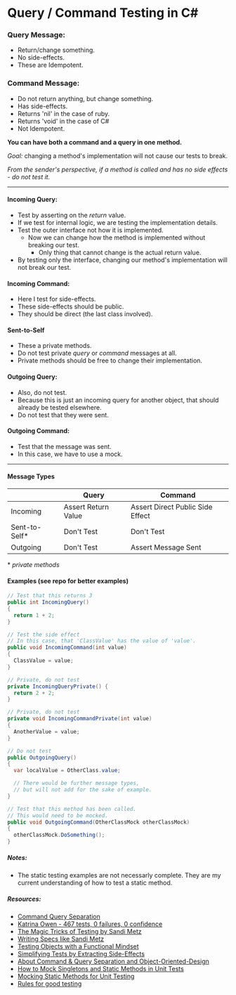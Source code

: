 # Query / Command Testing in C#

### Query Message: 
* Return/change something.
* No side-effects.
* These are Idempotent.

### Command Message: 
* Do not return anything, but change something.
* Has side-effects.
* Returns 'nil' in the case of ruby.
* Returns 'void' in the case of C#
* Not Idempotent.

**You can have both a command and a query in one method.**

*Goal:* changing a method's implementation will not cause our tests to break.

*From the sender's perspective, if a method is called and has no side effects - do not test it.*

---

#### Incoming Query:
* Test by asserting on the *return* value.
* If we test for internal logic, we are testing the implementation details.
* Test the outer interface not how it is implemented.
  * Now we can change how the method is implemented without breaking our test.
    * Only thing that cannot change is the actual return value.
* By testing only the interface, changing our method's implementation will not break our test.

#### Incoming Command:
* Here I test for side-effects.
* These side-effects should be public.
* They should be direct (the last class involved).

#### Sent-to-Self
* These a private methods.
* Do not test private *query* or *command* messages at all.
* Private methods should be free to change their implementation.

#### Outgoing Query:
* Also, do not test.
* Because this is just an incoming query for another object, that should already be tested elsewhere. 
* Do not test that they were sent.

#### Outgoing Command:
* Test that the message was sent.
* In this case, we have to use a mock.

---

#### Message Types
|  | Query      | Command |
|------ | ----------- | ----------- |
| Incoming  | Assert Return Value      | Assert Direct Public Side Effect       |
| Sent-to-Self* | Don't Test   | Don't Test        |
| Outgoing | Don't Test   | Assert Message Sent        |

\* *private methods*

#### Examples (see repo for better examples)
```csharp
// Test that this returns 3
public int IncomingQuery()
{
  return 1 + 2;
}

// Test the side effect
// In this case, that 'ClassValue' has the value of 'value'.
public void IncomingCommand(int value)
{
  ClassValue = value;
}

// Private, do not test
private IncomingQueryPrivate() {
  return 2 + 2;
}

// Private, do not test
private void IncomingCommandPrivate(int value)
{
  AnotherValue = value;
}

// Do not test
public OutgoingQuery()
{
  var localValue = OtherClass.value;

  // There would be further message types, 
  // but will not add for the sake of example.
}

// Test that this method has been called.
// This would need to be mocked.
public void OutgoingCommand(OtherClassMock otherClassMock) 
{
  otherClassMock.DoSomething();
}
```

##### Notes:
* The static testing examples are not necessarly complete. They are my current understanding of how to test a static method.

##### Resources:
* [Command Query Separation](https://martinfowler.com/bliki/CommandQuerySeparation.html)
* [Katrina Owen - 467 tests, 0 failures, 0 confidence](https://vimeo.com/68730418)
* [The Magic Tricks of Testing by Sandi Metz](https://www.youtube.com/watch?v=URSWYvyc42M)
* [Writing Specs like Sandi Metz](https://medium.com/@christiancarey1/writing-specs-like-sandi-metz-9f2acf5026cb)
* [Testing Objects with a Functional Mindset](https://thoughtbot.com/blog/functional-viewpoints-on-testing-objectoriented-code)
* [Simplifying Tests by Extracting Side-Effects](https://thoughtbot.com/blog/simplify-tests-by-extracting-side-effects)
* [About Command & Query Separation and Object-Oriented-Design](https://medium.com/swlh/about-command-query-separation-and-object-oriented-design-c5dd4a5e03fb)
* [How to Mock Singletons and Static Methods in Unit Tests](https://medium.com/@martinrybak/how-to-mock-singletons-and-static-methods-in-unit-tests-cbe915933c7d)
* [Mocking Static Methods for Unit Testing](http://adventuresdotnet.blogspot.com/2011/03/mocking-static-methods-for-unit-testing.html)
* [Rules for good testing](https://gist.github.com/Integralist/7944948)
